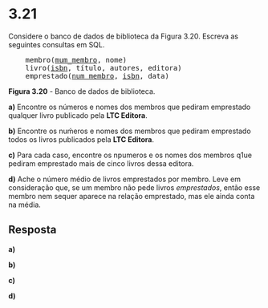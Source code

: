 # 3.21

Considere o banco de dados de biblioteca da Figura 3.20. Escreva as seguintes consultas em SQL.

<pre>
    membro(<u>mum_membro</u>, nome)
    livro(<u>isbn</u>, título, autores, editora)
    emprestado(<u>num_membro</u>, <u>isbn</u>, data)
</pre>

**Figura 3.20** - Banco de dados de biblioteca.

**a)** Encontre os números e nomes dos membros que pediram emprestado qualquer livro publicado pela **LTC Editora**.

**b)** Encontre os nuḿeros e nomes dos membros que pediram emprestado todos os livros publicados pela **LTC Editora**.

**c)** Para cada caso, encontre os npumeros e os nomes dos membros q1ue pediram emprestado mais de cinco livros dessa editora.

**d)** Ache o número médio de livros emprestados por membro. Leve em consideração que, se um membro não pede livros *emprestados*, então esse membro nem sequer aparece na relação emprestado, mas ele ainda conta na média.

## Resposta

**a)**

**b)**

**c)**

**d)**
